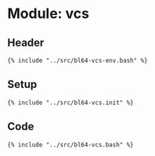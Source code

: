 # Module: vcs

## Header

```shell
{% include "../src/bl64-vcs-env.bash" %}
```

## Setup

```shell
{% include "../src/bl64-vcs.init" %}
```

## Code

```shell
{% include "../src/bl64-vcs.bash" %}
```
